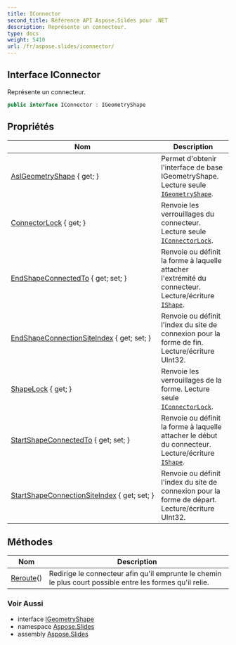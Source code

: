 ```yaml
---
title: IConnector
second_title: Référence API Aspose.Sildes pour .NET
description: Représente un connecteur.
type: docs
weight: 5410
url: /fr/aspose.slides/iconnector/
---
```


## Interface IConnector

Représente un connecteur.

```csharp
public interface IConnector : IGeometryShape
```

## Propriétés

| Nom | Description |
| --- | --- |
| [AsIGeometryShape](../../aspose.slides/iconnector/asigeometryshape) { get; } | Permet d'obtenir l'interface de base IGeometryShape. Lecture seule [`IGeometryShape`](../igeometryshape). |
| [ConnectorLock](../../aspose.slides/iconnector/connectorlock) { get; } | Renvoie les verrouillages du connecteur. Lecture seule [`IConnectorLock`](../iconnectorlock). |
| [EndShapeConnectedTo](../../aspose.slides/iconnector/endshapeconnectedto) { get; set; } | Renvoie ou définit la forme à laquelle attacher l'extrémité du connecteur. Lecture/écriture [`IShape`](../ishape). |
| [EndShapeConnectionSiteIndex](../../aspose.slides/iconnector/endshapeconnectionsiteindex) { get; set; } | Renvoie ou définit l'index du site de connexion pour la forme de fin. Lecture/écriture UInt32. |
| [ShapeLock](../../aspose.slides/iconnector/shapelock) { get; } | Renvoie les verrouillages de la forme. Lecture seule [`IConnectorLock`](../iconnectorlock). |
| [StartShapeConnectedTo](../../aspose.slides/iconnector/startshapeconnectedto) { get; set; } | Renvoie ou définit la forme à laquelle attacher le début du connecteur. Lecture/écriture [`IShape`](../ishape). |
| [StartShapeConnectionSiteIndex](../../aspose.slides/iconnector/startshapeconnectionsiteindex) { get; set; } | Renvoie ou définit l'index du site de connexion pour la forme de départ. Lecture/écriture UInt32. |

## Méthodes

| Nom | Description |
| --- | --- |
| [Reroute](../../aspose.slides/iconnector/reroute)() | Redirige le connecteur afin qu'il emprunte le chemin le plus court possible entre les formes qu'il relie. |

### Voir Aussi

* interface [IGeometryShape](../igeometryshape)
* namespace [Aspose.Slides](../../aspose.slides)
* assembly [Aspose.Slides](../../)